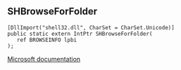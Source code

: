 ## SHBrowseForFolder

```
[DllImport("shell32.dll", CharSet = CharSet.Unicode)]
public static extern IntPtr SHBrowseForFolder(
   ref BROWSEINFO lpbi
);
```

[Microsoft documentation](https://docs.microsoft.com/en-us/windows/win32/api/shlobj_core/nf-shlobj_core-shbrowseforfolderw)
